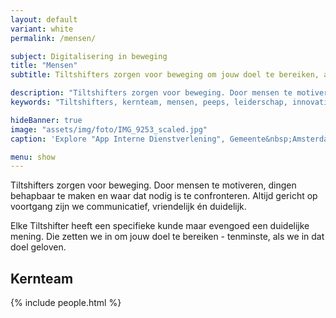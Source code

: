 ```yaml
---
layout: default
variant: white
permalink: /mensen/

subject: Digitalisering in beweging
title: "Mensen"
subtitle: Tiltshifters zorgen voor beweging om jouw doel te bereiken, als we er in geloven tenminste.

description: "Tiltshifters zorgen voor beweging. Door mensen te motiveren, dingen behapbaar te maken en waar dat nodig is te confronteren. Altijd gericht op voortgang zijn we communicatief, vriendelijk én duidelijk. Elke Tiltshifter heeft een specifieke kunde maar evengoed een duidelijke mening. Die zetten we in om jouw doel te bereiken - tenminste, als we in dat doel geloven."
keywords: "Tiltshifters, kernteam, mensen, peeps, leiderschap, innovatie, interventie, vacature"

hideBanner: true
image: "assets/img/foto/IMG_9253_scaled.jpg"
caption: 'Explore "App Interne Dienstverlening", Gemeente&nbsp;Amsterdam'

menu: show
---
```

Tiltshifters zorgen voor beweging. Door mensen te motiveren, dingen behapbaar te maken en waar dat nodig is te confronteren. Altijd gericht op voortgang zijn we communicatief, vriendelijk én duidelijk.

Elke Tiltshifter heeft een specifieke kunde maar evengoed een duidelijke mening. Die zetten we in om jouw doel te bereiken - tenminste, als we in dat doel geloven.

## Kernteam

{% include people.html %}
